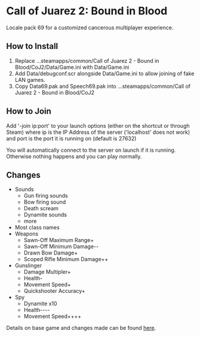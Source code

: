 # Call of Juarez 2: Bound in Blood

Locale pack 69 for a customized cancerous multiplayer experience.

## How to Install

1. Replace ...steamapps/common/Call of Juarez 2 - Bound in Blood/CoJ2/Data/Game.ini with Data/Game.ini
2. Add Data/debugconf.scr alongside Data/Game.ini to allow joining of fake LAN games.
3. Copy Data69.pak and Speech69.pak into ...steamapps/common/Call of Juarez 2 - Bound in Blood/CoJ2

## How to Join

Add '-join ip:port' to your launch options (either on the shortcut or through Steam)
where ip is the IP Address of the server ('localhost' does not work)
and port is the port it is running on (default is 27632)

You will automatically connect to the server on launch if it is running. Otherwise nothing happens and you can play
normally.

## Changes

- Sounds
    - Gun firing sounds
    - Bow firing sound
    - Death scream
    - Dynamite sounds
    - more
- Most class names
- Weapons
    - Sawn-Off Maximum Range+
    - Sawn-Off Minimum Damage--
    - Drawn Bow Damage+
    - Scoped Rifle Minimum Damage++
- Gunslinger
    - Damage Multipler+
    - Health-
    - Movement Speed+
    - Quickshooter Accuracy+
- Spy
    - Dynamite x10
    - Health----
    - Movement Speed++++

Details on base game and changes made can be
found [here](https://docs.google.com/spreadsheets/d/1kyl1MVBn95A-9mlR9a86lXmxVeWOlSnEq0oQeT3x2IA/edit?usp=sharing).
